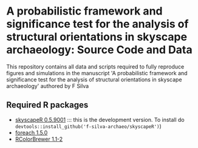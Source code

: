 # A probabilistic framework and significance test for the analysis of structural orientations in skyscape archaeology: Source Code and Data

This repository contains all data and scripts required to fully reproduce figures and simulations in the manuscript 'A probabilistic framework and significance test for the analysis of structural orientations in skyscape archaeology' authored by F Silva

## Required R packages
* [skyscapeR 0.5.9001](https://github.com/f-silva-archaeo/skyscapeR) ::: this is the development version. To install do `devtools::install_github('f-silva-archaeo/skyscapeR')`)
* [foreach 1.5.0](https://cran.r-project.org/web/packages/foreach/index.html)
* [RColorBrewer 1.1-2](https://cran.r-project.org/web/packages/RColorBrewer/index.html)
